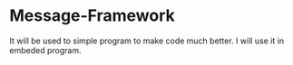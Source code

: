 Message-Framework
=================

It will be used to simple program to make code much better. I will use it in embeded program.
